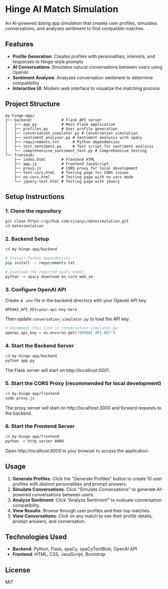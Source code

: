 # Hinge AI Match Simulation

An AI-powered dating app simulation that creates user profiles, simulates conversations, and analyzes sentiment to find compatible matches.

## Features

- **Profile Generation**: Creates profiles with personalities, interests, and responses to Hinge-style prompts
- **AI Conversations**: Simulates natural conversations between users using OpenAI
- **Sentiment Analysis**: Analyzes conversation sentiment to determine compatibility
- **Interactive UI**: Modern web interface to visualize the matching process

## Project Structure

```
my-hinge-app/
├── backend/             # Flask API server
│   ├── app.py           # Main Flask application
│   ├── profiles.py      # User profile generation
│   ├── conversation_simulator.py # Conversation simulation
│   ├── sentiment_analyzer.py # Sentiment analysis with spaCy
│   ├── requirements.txt      # Python dependencies
│   ├── test_sentiment.py     # Test script for sentiment analysis
│   └── comprehensive_sentiment_test.py # Comprehensive testing
└── frontend/
    ├── index.html       # Frontend HTML
    ├── app.js           # Frontend JavaScript
    ├── proxy.js         # CORS proxy for local development
    ├── test-cors.html   # Testing page for CORS issues
    ├── no-cors.html     # Testing page with no-cors mode
    └── jquery-test.html # Testing page with jQuery
```

## Setup Instructions

### 1. Clone the repository

```bash
git clone https://github.com/zjianyi/datesimulation.git
cd datesimulation
```

### 2. Backend Setup

```bash
cd my-hinge-app/backend

# Install Python dependencies
pip install -r requirements.txt

# Download the required spaCy model
python -m spacy download en_core_web_sm
```

### 3. Configure OpenAI API

Create a `.env` file in the backend directory with your OpenAI API key:

```
OPENAI_API_KEY=your-api-key-here
```

Then update `conversation_simulator.py` to load the API key:

```python
# Uncomment this line in conversation_simulator.py
openai.api_key = os.environ.get("OPENAI_API_KEY")
```

### 4. Start the Backend Server

```bash
cd my-hinge-app/backend
python app.py
```

The Flask server will start on http://localhost:5001.

### 5. Start the CORS Proxy (recommended for local development)

```bash
cd my-hinge-app/frontend
node proxy.js
```

The proxy server will start on http://localhost:3000 and forward requests to the backend.

### 6. Start the Frontend Server

```bash
cd my-hinge-app/frontend
python -m http.server 8000
```

Open http://localhost:8000 in your browser to access the application.

## Usage

1. **Generate Profiles**: Click the "Generate Profiles" button to create 10 user profiles with distinct personalities and prompt answers.
2. **Simulate Conversations**: Click "Simulate Conversations" to generate AI-powered conversations between users.
3. **Analyze Sentiment**: Click "Analyze Sentiment" to evaluate conversation compatibility.
4. **View Results**: Browse through user profiles and their top matches.
5. **View Conversations**: Click on any match to see their profile details, prompt answers, and conversation.

## Technologies Used

- **Backend**: Python, Flask, spaCy, spaCyTextBlob, OpenAI API
- **Frontend**: HTML, CSS, JavaScript, Bootstrap

## License

MIT 